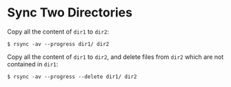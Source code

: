 # Sync Two Directories

Copy all the content of `dir1` to `dir2`:

```console
$ rsync -av --progress dir1/ dir2
```

Copy all the content of `dir1` to `dir2`, and delete files from `dir2` which are not contained in `dir1`:

```console
$ rsync -av --progress --delete dir1/ dir2
```
